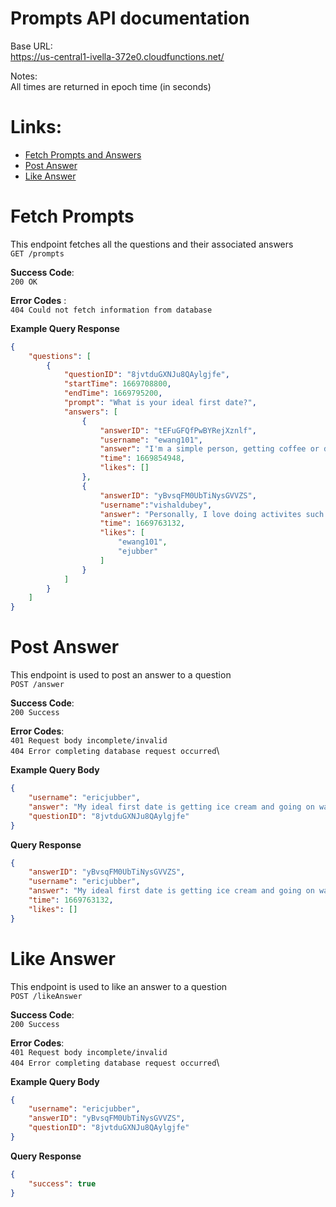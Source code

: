 # Prompts API documentation

Base URL: \
https://us-central1-ivella-372e0.cloudfunctions.net/ 

Notes: \
All times are returned in epoch time (in seconds) 
  
# Links:
* [Fetch Prompts and Answers](#fetch-prompts)
* [Post Answer](#post-answer)
* [Like Answer](#like-answer)


# Fetch Prompts

This endpoint fetches all the questions and their associated answers\
`GET /prompts`

**Success Code**: \
`200 OK`

**Error Codes** : \
`404 Could not fetch information from database`

**Example Query Response**

```json
{
    "questions": [
        {
            "questionID": "8jvtduGXNJu8QAylgjfe",
            "startTime": 1669708800,
            "endTime": 1669795200,
            "prompt": "What is your ideal first date?",
            "answers": [
                {
                    "answerID": "tEFuGFQfPwBYRejXznlf",
                    "username": "ewang101",
                    "answer": "I'm a simple person, getting coffee or dinner are my go-tos :)",
                    "time": 1669854948,
                    "likes": []
                },
                {
                    "answerID": "yBvsqFM0UbTiNysGVVZS",
                    "username":"vishaldubey",
                    "answer": "Personally, I love doing activites such as mini-golf or bowling for first dates",
                    "time": 1669763132,
                    "likes": [
                        "ewang101",
                        "ejubber"
                    ]
                }
            ]
        }
    ]
}
```




# Post Answer

This endpoint is used to post an answer to a question\
`POST /answer`

**Success Code**: \
`200 Success`

**Error Codes**: \
`401 Request body incomplete/invalid`\
`404 Error completing database request occurred`\

**Example Query Body**
```json
{
    "username": "ericjubber",
    "answer": "My ideal first date is getting ice cream and going on walk on the beach!",
    "questionID": "8jvtduGXNJu8QAylgjfe"
}
```

**Query Response**
```json
{
    "answerID": "yBvsqFM0UbTiNysGVVZS",
    "username": "ericjubber",
    "answer": "My ideal first date is getting ice cream and going on walk on the beach!",
    "time": 1669763132,
    "likes": []
}
```



# Like Answer

This endpoint is used to like an answer to a question\
`POST /likeAnswer`

**Success Code**: \
`200 Success`

**Error Codes**: \
`401 Request body incomplete/invalid`\
`404 Error completing database request occurred`\

**Example Query Body**
```json
{
    "username": "ericjubber",
    "answerID": "yBvsqFM0UbTiNysGVVZS",
    "questionID": "8jvtduGXNJu8QAylgjfe"
}
```

**Query Response**
```json
{
    "success": true
}
```

